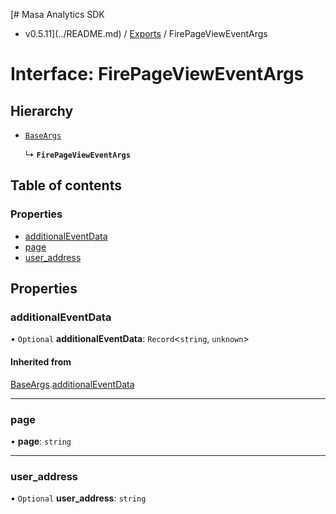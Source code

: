 [# Masa Analytics SDK
 - v0.5.11](../README.md) / [Exports](../modules.md) / FirePageViewEventArgs

# Interface: FirePageViewEventArgs

## Hierarchy

- [`BaseArgs`](BaseArgs.md)

  ↳ **`FirePageViewEventArgs`**

## Table of contents

### Properties

- [additionalEventData](FirePageViewEventArgs.md#additionaleventdata)
- [page](FirePageViewEventArgs.md#page)
- [user\_address](FirePageViewEventArgs.md#user_address)

## Properties

### additionalEventData

• `Optional` **additionalEventData**: `Record`\<`string`, `unknown`\>

#### Inherited from

[BaseArgs](BaseArgs.md).[additionalEventData](BaseArgs.md#additionaleventdata)

___

### page

• **page**: `string`

___

### user\_address

• `Optional` **user\_address**: `string`

